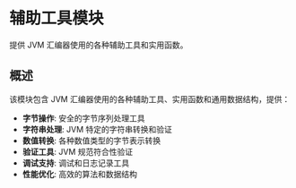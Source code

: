 # 辅助工具模块

提供 JVM 汇编器使用的各种辅助工具和实用函数。

## 概述

该模块包含 JVM 汇编器使用的各种辅助工具、实用函数和通用数据结构，提供：

- **字节操作**: 安全的字节序列处理工具
- **字符串处理**: JVM 特定的字符串转换和验证
- **数值转换**: 各种数值类型的字节表示转换
- **验证工具**: JVM 规范符合性验证
- **调试支持**: 调试和日志记录工具
- **性能优化**: 高效的算法和数据结构

